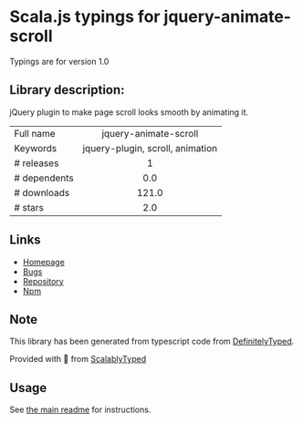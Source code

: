 
# Scala.js typings for jquery-animate-scroll

Typings are for version 1.0

## Library description:
jQuery plugin to make page scroll looks smooth by animating it.

|                    |                 |
| ------------------ | :-------------: |
| Full name          | jquery-animate-scroll |
| Keywords           | jquery-plugin, scroll, animation |
| # releases         | 1 |
| # dependents       | 0.0 |
| # downloads        | 121.0 |
| # stars            | 2.0 |

## Links
- [Homepage](https://github.com/risan/jquery-animate-scroll)
- [Bugs](https://github.com/risan/jquery-animate-scroll/issues)
- [Repository](https://github.com/risan/jquery-animate-scroll)
- [Npm](https://www.npmjs.com/package/jquery-animate-scroll)
    


## Note
This library has been generated from typescript code from [DefinitelyTyped](https://definitelytyped.org).

Provided with :purple_heart: from [ScalablyTyped](https://github.com/oyvindberg/ScalablyTyped)

## Usage
See [the main readme](../../readme.md) for instructions.


